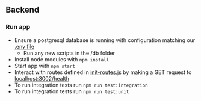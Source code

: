 ## Backend

### Run app
- Ensure a postgresql database is running with configuration matching our [.env file](./.env)
    - Run any new scripts in the /db folder
- Install node modules with `npm install`
- Start app with `npm start`
- Interact with routes defined in [init-routes.js](./src/init-routes.js) by making a GET request to [localhost:3002/health](localhost:3002/health)
- To run integration tests run `npm run test:integration`
- To run integration tests run `npm run test:unit`



